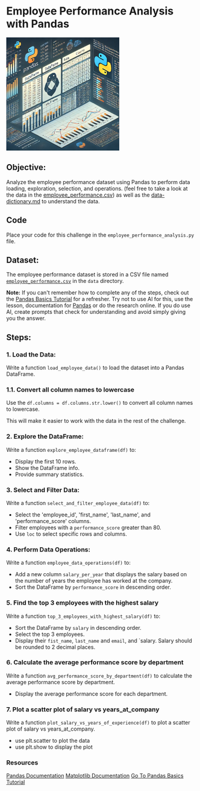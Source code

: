 # Employee Performance Analysis with Pandas

<img src="./assets/data-pandas.webp" alt="Pandas Logo" width="300">


## Objective:

Analyze the employee performance dataset using Pandas to perform data loading, exploration, selection, and operations. (feel free to take a look at the data in the [employee_performance.csv](./data/employee_performance.csv)) as well as the [data-dictionary.md](./data/data-dictionary.md) to understand the data.

## Code

Place your code for this challenge in the `employee_performance_analysis.py` file.

## Dataset:

The employee performance dataset is stored in a CSV file named [`employee_performance.csv`](./data/employee_performance.csv) in the `data` directory.

**Note:** If you can't remember how to complete any of the steps, check out the [Pandas Basics Tutorial](https://github.com/jdrichards-pursuit/week-5.1-python-theory) for a refresher. Try not to use AI for this, use the lesson, documentation for [Pandas](https://pandas.pydata.org/docs/) or do the research online. If you do use AI, create prompts that check for understanding and avoid simply giving you the answer.

## Steps:

### 1. Load the Data:

Write a function `load_employee_data()` to load the dataset into a Pandas DataFrame.

### 1.1. Convert all column names to lowercase

Use the `df.columns = df.columns.str.lower()` to convert all column names to lowercase.

This will make it easier to work with the data in the rest of the challenge.

### 2. Explore the DataFrame:

Write a function `explore_employee_dataframe(df)` to:

- Display the first 10 rows.
- Show the DataFrame info.
- Provide summary statistics.

### 3. Select and Filter Data:

Write a function `select_and_filter_employee_data(df)` to:

- Select the 'employee_id', 'first_name', 'last_name', and 'performance_score' columns.
- Filter employees with a `performance_score` greater than 80.
- Use `loc` to select specific rows and columns.

### 4. Perform Data Operations:

Write a function `employee_data_operations(df)` to:

- Add a new column `salary_per_year` that displays the salary based on the number of years the employee has worked at the company.
- Sort the DataFrame by `performance_score` in descending order.


### 5. Find the top 3 employees with the highest salary

Write a function `top_3_employees_with_highest_salary(df)` to:

- Sort the DataFrame by `salary` in descending order.
- Select the top 3 employees.
- Display their `fist_name`, `last_name` and `email`, and `salary. Salary should be rounded to 2 decimal places.


### 6. Calculate the average performance score by department

Write a function `avg_performance_score_by_department(df)` to calculate the average performance score by department.

- Display the average performance score for each department.

### 7. Plot a scatter plot of salary vs years_at_company

Write a function `plot_salary_vs_years_of_experience(df)` to plot a scatter plot of salary vs years_at_company. 

- use plt.scatter to plot the data
- use plt.show to display the plot




### Resources

[Pandas Documentation](https://pandas.pydata.org/docs/)
[Matplotlib Documentation](https://matplotlib.org/stable/users/index.html)
[Go To Pandas Basics Tutorial](https://github.com/jdrichards-pursuit/week-5.1-python-theory)
